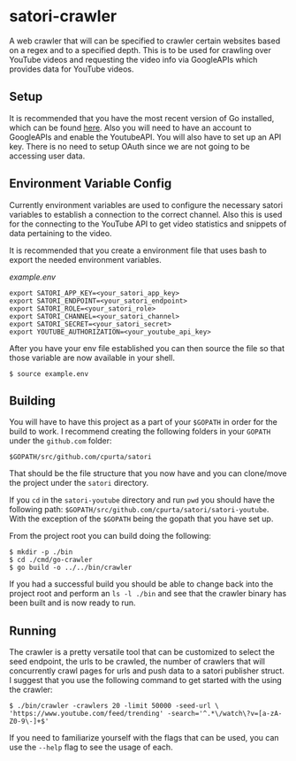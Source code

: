 # satori-crawler

A web crawler that will can be specified to crawler certain websites based on a regex and to a specified depth.
This is to be used for crawling over YouTube videos and requesting the video info via GoogleAPIs which provides
data for YouTube videos.

## Setup

It is recommended that you have the most recent version of Go installed, which can be found [here](https://golang.org/dl/).
Also you will need to have an account to GoogleAPIs and enable the YoutubeAPI. You will also have to set up an API key. There
is no need to setup OAuth since we are not going to be accessing user data.

## Environment Variable Config

Currently environment variables are used to configure the necessary satori
variables to establish a connection to the correct channel. Also this is used
for the connecting to the YouTube API to get video statistics and snippets of
data pertaining to the video. 

It is recommended that you create a environment file that uses bash to export
the needed environment variables.

*example.env*
```
export SATORI_APP_KEY=<your_satori_app_key>
export SATORI_ENDPOINT=<your_satori_endpoint>
export SATORI_ROLE=<your_satori_role>
export SATORI_CHANNEL=<your_satori_channel>
export SATORI_SECRET=<your_satori_secret>
export YOUTUBE_AUTHORIZATION=<your_youtube_api_key>
```

After you have your env file established you can then source the file so that
those variable are now available in your shell. 

```
$ source example.env
```

## Building

You will have to have this project as a part of your `$GOPATH` in order for the
build to work. I recommend creating the following folders in your `GOPATH` under
the `github.com` folder:

`$GOPATH/src/github.com/cpurta/satori`

That should be the file structure that you now have and you can clone/move the
project under the `satori` directory.

If you `cd` in the `satori-youtube` directory and run `pwd` you should have the
following path: `$GOPATH/src/github.com/cpurta/satori/satori-youtube`. With the
exception of the `$GOPATH` being the gopath that you have set up. 

From the project root you can build doing the following:

```
$ mkdir -p ./bin
$ cd ./cmd/go-crawler
$ go build -o ../../bin/crawler
```

If you had a successful build you should be able to change back into the project
root and perform an `ls -l ./bin` and see that the crawler binary has been built
and is now ready to run. 

## Running

The crawler is a pretty versatile tool that can be customized to select the seed
endpoint, the urls to be crawled, the number of crawlers that will concurrently
crawl pages for urls and push data to a satori publisher struct. I suggest that
you use the following command to get started with the using the crawler:

```
$ ./bin/crawler -crawlers 20 -limit 50000 -seed-url \
'https://www.youtube.com/feed/trending' -search='^.*\/watch\?v=[a-zA-Z0-9\-]+$'
```

If you need to familiarize yourself with the flags that can be used, you can use
the `--help` flag to see the usage of each. 
